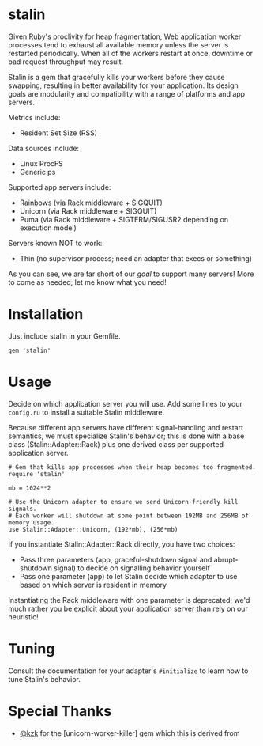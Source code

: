 # stalin

Given Ruby's proclivity for heap fragmentation, Web application worker processes tend to exhaust
all available memory unless the server is restarted periodically. When all of the workers restart
at once, downtime or bad request throughput may result.

Stalin is a gem that gracefully kills your workers before they cause swapping, resulting in better
availability for your application. Its design goals are modularity and compatibility with a range
of platforms and app servers.

Metrics include:
  - Resident Set Size (RSS)

Data sources include:
  - Linux ProcFS
  - Generic ps

Supported app servers include:
  - Rainbows (via Rack middleware + SIGQUIT) 
  - Unicorn (via Rack middleware + SIGQUIT)
  - Puma (via Rack middleware + SIGTERM/SIGUSR2 depending on execution model)

Servers known NOT to work:
  - Thin (no supervisor process; need an adapter that execs or something)

As you can see, we are far short of our _goal_ to support many servers! More to come as needed;
let me know what you need!

# Installation

Just include stalin in your Gemfile.

    gem 'stalin'

# Usage

Decide on which application server you will use. Add some lines to your `config.ru` to
install a suitable Stalin middleware.

Because different app servers have different signal-handling and restart semantics, we
must specialize Stalin's behavior; this is done with a base class (Stalin::Adapter::Rack)
plus one derived class per supported application server.
 
    # Gem that kills app processes when their heap becomes too fragmented.
    require 'stalin'

    mb = 1024**2
    
    # Use the Unicorn adapter to ensure we send Unicorn-friendly kill signals.
    # Each worker will shutdown at some point between 192MB and 256MB of memory usage.
    use Stalin::Adapter::Unicorn, (192*mb), (256*mb)

If you instantiate Stalin::Adapter::Rack directly, you have two choices:
  - Pass three parameters (app, graceful-shutdown signal and abrupt-shutdown signal) to decide on signalling behavior yourself
  - Pass one parameter (app) to let Stalin decide which adapter to use based on which server is resident in memory
  
Instantiating the Rack middleware with one parameter is deprecated; we'd much rather you be
explicit about your application server than rely on our heuristic!

# Tuning

Consult the documentation for your adapter's `#initialize` to learn how to tune Stalin's behavior.

# Special Thanks

- [@kzk](http://github.com/kzk/) for the [unicorn-worker-killer] gem which this is derived from

